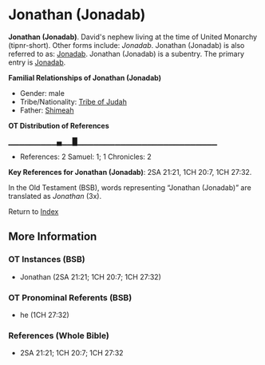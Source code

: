 # Jonathan (Jonadab)
**Jonathan (Jonadab)**. 
David's nephew living at the time of United Monarchy (tipnr-short). 
Other forms include: 
*Jonadab*. 
Jonathan (Jonadab) is also referred to as: 
[Jonadab](Jonadab.2.md). 
Jonathan (Jonadab) is a subentry. The primary entry is 
[Jonadab](Jonadab.2.md). 




**Familial Relationships of Jonathan (Jonadab)**


* Gender: male
* Tribe/Nationality: [Tribe of Judah](../../../groups/md/acai/Judah.md)
* Father: [Shimeah](Shimeah.2.md)


**OT Distribution of References**

▁▁▁▁▁▁▁▁▁▄▁▁█▁▁▁▁▁▁▁▁▁▁▁▁▁▁▁▁▁▁▁▁▁▁▁▁▁▁
* References: 2 Samuel: 1; 1 Chronicles: 2



**Key References for Jonathan (Jonadab)**: 
2SA 21:21, 1CH 20:7, 1CH 27:32. 


In the Old Testament (BSB), words representing “Jonathan (Jonadab)” are translated as 
*Jonathan* (3x). 




Return to [Index](00-Index.md)

## More Information

### OT Instances (BSB)

* Jonathan (2SA 21:21; 1CH 20:7; 1CH 27:32)



### OT Pronominal Referents (BSB)

* he (1CH 27:32)



### References (Whole Bible)

* 2SA 21:21; 1CH 20:7; 1CH 27:32



